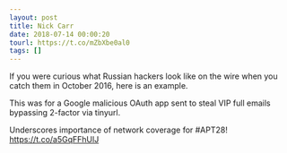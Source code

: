 ```yaml
---
layout: post
title: Nick Carr
date: 2018-07-14 00:00:20
tourl: https://t.co/mZbXbe0al0
tags: []
---
```

If you were curious what Russian hackers look like on the wire when you catch them in October 2016, here is an example.

This was for a Google malicious OAuth app sent to steal VIP full emails bypassing 2-factor via tinyurl.

Underscores importance of network coverage for #APT28! https://t.co/a5GqFFhUlJ